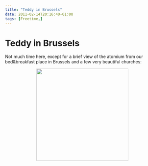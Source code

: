 ```yaml
---
title: "Teddy in Brussels"
date: 2011-02-14T20:16:40+01:00
tags: [Freetime,]
---
```


# Teddy in Brussels


<p>Not much time here, except for a brief view of the atomium from our bed&amp;breakfast place in Brussels and a few 
very beautiful churches:</p><p align="center"><img src="http://isabel-drost.de/Bilder/wordpress/brussel_2011_1.png" 
width="300" /></p>
